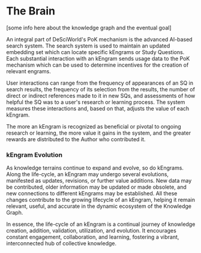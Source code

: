 # The Brain

\[some info here about the knowledge graph and the eventual goal]



An integral part of DeSciWorld's PoK mechanism is the advanced AI-based search system. The search system is used to maintain an updated embedding set which can locate specific kEngrams or Study Questions. Each substantial interaction with an kEngram sends usage data to the PoK mechanism which can be used to determine incentives for the creation of relevant engrams.&#x20;

User interactions can range from the frequency of appearances of an SQ in search results, the frequency of its selection from the results, the number of direct or indirect references made to it in new SQs, and assessments of how helpful the SQ was to a user's research or learning process. The system measures these interactions and, based on that, adjusts the value of each kEngram.&#x20;

The more an kEngram is recognized as beneficial or pivotal to ongoing research or learning, the more value it gains in the system, and the greater rewards are distributed to the Author who contributed it.

### kEngram Evolution&#x20;

As knowledge terrains continue to expand and evolve, so do kEngrams. Along the life-cycle, an kEngram may undergo several evolutions, manifested as updates, revisions, or further value additions. New data may be contributed, older information may be updated or made obsolete, and new connections to different kEngrams may be established. All these changes contribute to the growing lifecycle of an kEngram, helping it remain relevant, useful, and accurate in the dynamic ecosystem of the Knowledge Graph.&#x20;

In essence, the life-cycle of an kEngram is a continual journey of knowledge creation, addition, validation, utilization, and evolution. It encourages constant engagement, collaboration, and learning, fostering a vibrant, interconnected hub of collective knowledge.&#x20;

